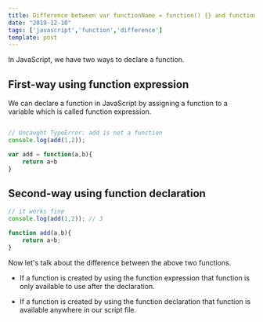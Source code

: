```yaml
---
title: Difference between var functionName = function() {} and function functionName() {} in JavaScript
date: "2019-12-10"
tags: ['javascript','function','difference']
template: post
---
```


In JavaScript, we have two ways to declare a function.

## First-way using function expression

We can declare a function in JavaScript by assigning a function to a variable which is called function expression.

```js

// Uncaught TypeError: add is not a function
console.log(add(1,2));

var add = function(a,b){
    return a+b
}

```

## Second-way using function declaration

```js
// it works fine
console.log(add(1,2)); // 3

function add(a,b){
    return a+b;
}
```

Now let's talk about the difference between the above two functions.

- If a function is created by using the function expression that function is only available to use after the declaration.

- If a function is created by using the function declaration that function is available anywhere in our script file.
